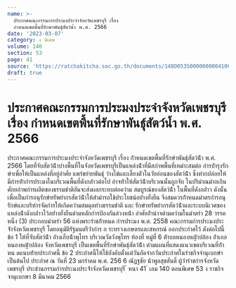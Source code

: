 ```yaml
---
name: >-
  ประกาศคณะกรรมการประมงประจำจังหวัดเพชรบุรี เรื่อง
  กำหนดเขตพื้นที่รักษาพันธุ์สัตว์น้ำ พ.ศ. 2566
date: '2023-03-07'
category: ง พิเศษ
volume: 140
section: 53
page: 41
source: 'https://ratchakitcha.soc.go.th/documents/140D053S0000000004100.pdf'
draft: true
---
```


# ประกาศคณะกรรมการประมงประจำจังหวัดเพชรบุรี เรื่อง กำหนดเขตพื้นที่รักษาพันธุ์สัตว์น้ำ พ.ศ. 2566

ประกาศคณะกรรมการประมงประจำจังหวัดเพชรบุรี เรื่อง ก้ําหนดเขตพื้นที่รักษําพันธุ์สัตว์น้้ํา พ.ศ. 2566 โดยที่จับสัตว์น้้ําบํางพื้นที่ในจังหวัดเพชรบุรีเป็นแหล่งน้้ําที่มีสภําพพื้นที่เหมําะสมต่อ กํารบ้ํารุงรักษําเพื่อให้เป็นแหล่งที่อยู่อําศัย แพร่ขยํายพันธุ์ วํางไข่และเลี้ยงตัวในวัยอ่อนของสัตว์น้้ํา ซึ่งหํากปล่อยให้มีกํารท้ํากํารประมงในบริเวณพื้นที่ดังกล่ําวต่อไป อําจท้ําให้สัตว์น้้ําบริเวณนั้นถูกจับ ในปริมําณมํากเกินศักยภําพกํารผลิตของธรรมชําติอันจะส่งผลกระทบต่อควําม สมบูรณ์ของสัตว์น้้ํา ในพื้นที่ดังกล่ําว ดังนั้น เพื่อเป็นกํารอนุรักษ์ทรัพยํากรสัตว์น้้ําให้สํามํารถใช้ประโยชน์อย่ํางยั่งยืน จึงสมควรก้ําหนดมําตรกํารอนุรักษ์และบริหํารจัดกํารให้เกิดควํามสมดุลทํางธรรมชําติ และ รักษําทรัพยํากรสัตว์น้้ําและระบบนิเวศของแหล่งน้้ําดังกล่ําวไว้อย่ํางยั่งยืนตํามหลักกํารป้องกันล่วงหน้ํา อําศัยอ้ํานําจตํามควํามในมําตรํา 28 วรรคหนึ่ง (3) ประกอบมําตรํา 56 แห่งพระรําชก้ําหนด กํารประมง พ.ศ. 2558 คณะกรรมกํารประมงประจ้ําจังหวัดเพชรบุรี โดยอนุมัติรัฐมนตรีว่ํากําร ก ระทรวงเกษตรและสหกรณ์ ออกประกําศไว้ ดังต่อไปนี้ ข้อ 1 ให้ที่จับสัตว์น้้ํา อ่ํางเก็บน้้ําพุไทร บริเวณวัดวังพุไทร ท้องที่ หมู่ที่ 6 ต้ําบลหนองหญ้ําปล้อง อ้ําเภอหนองหญ้ําปล้อง จังหวัดเพชรบุรี เป็นเขตพื้นที่รักษําพันธุ์สัตว์น้้ํา ตํามแผนที่แสดงแนวเขตบริเวณที่ก้ําหน ดแนบท้ํายประกําศนี้ ข้อ 2 ประกําศนี้ให้ใช้บังคับตั้งแต่วันถัดจํากวันประกําศในรําชกิจจํานุเบกษําเป็นต้นไป ประกําศ ณ วันที่ 23 มกรําคม พ.ศ. 256 6 ณัฏฐชัย น้ําพูลสุขสันติ์ ผู้ว่ํารําชกํารจังหวัดเพชรบุรี ประธํานกรรมกํารประมงประจ้ําจังหวัดเพชรบุรี ้ หนา 41 ่ เลม 140 ตอนพิเศษ 53 ง ราชกิจจานุเบกษา 8 มีนาคม 2566



